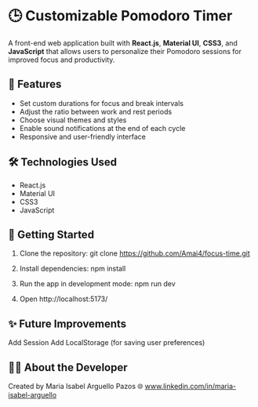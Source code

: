# 🕒 Customizable Pomodoro Timer

A front-end web application built with **React.js**, **Material UI**, **CSS3**, and **JavaScript** that allows users to personalize their Pomodoro sessions for improved focus and productivity.

## 🎯 Features

- Set custom durations for focus and break intervals  
- Adjust the ratio between work and rest periods  
- Choose visual themes and styles  
- Enable sound notifications at the end of each cycle  
- Responsive and user-friendly interface

## 🛠️ Technologies Used

- React.js  
- Material UI  
- CSS3  
- JavaScript  

## 🚀 Getting Started

1. Clone the repository:
   git clone https://github.com/Amai4/focus-time.git

2. Install dependencies:
   npm install

3. Run the app in development mode:
   npm run dev

4. Open http://localhost:5173/

## ✨ Future Improvements

Add Session
Add LocalStorage (for saving user preferences)

## 👩‍💻 About the Developer

Created by Maria Isabel Arguello Pazos
🌐 www.linkedin.com/in/maria-isabel-arguello